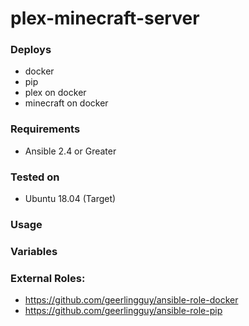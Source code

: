 # plex-minecraft-server
### Deploys

- docker
- pip
- plex on docker
- minecraft on docker

### Requirements

- Ansible 2.4 or Greater

### Tested on

- Ubuntu 18.04 (Target)

### Usage

### Variables

### External Roles:
- https://github.com/geerlingguy/ansible-role-docker
- https://github.com/geerlingguy/ansible-role-pip
